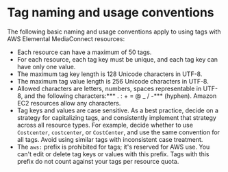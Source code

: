 # Tag naming and usage conventions<a name="tagging-restrictions"></a>

The following basic naming and usage conventions apply to using tags with AWS Elemental MediaConnect resources:
+ Each resource can have a maximum of 50 tags\.
+ For each resource, each tag key must be unique, and each tag key can have only one value\.
+ The maximum tag key length is 128 Unicode characters in UTF\-8\.
+ The maximum tag value length is 256 Unicode characters in UTF\-8\.
+ Allowed characters are letters, numbers, spaces representable in UTF\-8, and the following characters:*** \. : \+ = @ \_ / \-*** \(hyphen\)\. Amazon EC2 resources allow any characters\.
+ Tag keys and values are case sensitive\. As a best practice, decide on a strategy for capitalizing tags, and consistently implement that strategy across all resource types\. For example, decide whether to use `Costcenter`, `costcenter`, or `CostCenter`, and use the same convention for all tags\. Avoid using similar tags with inconsistent case treatment\. 
+ The `aws:` prefix is prohibited for tags; it's reserved for AWS use\. You can't edit or delete tag keys or values with this prefix\. Tags with this prefix do not count against your tags per resource quota\.